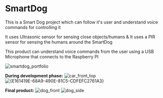 # SmartDog
This is a Smart Dog project which can follow it's user and understand voice commands for controlling it

It uses Ultrasonic sensor for sensing close objects/humans & It uses a PIR sensor for sensing the humans around the SmartDog

This product can understand voice commands from the user using a USB Microphone that connects to the Raspberry PI

![smartdog_portfolio](https://github.com/onurkankanli/SmartDog/assets/81397559/0d2e1692-5de0-4235-b3d3-2a1ff91e5152)

**During development phase:**
![car_front_top](https://github.com/user-attachments/assets/866525f3-909f-4b13-b532-e95d9913e508)
![{E161419E-68A9-490E-81C5-CDFEFC2761A3}](https://github.com/user-attachments/assets/811f30c5-de2b-48fa-ac48-7e5c6d3486ae)

**Final product:**
![dog_front](https://github.com/user-attachments/assets/a7a70898-8565-4927-a0f3-ee1c6ef55125)
![dog_side](https://github.com/user-attachments/assets/621af241-ec59-40ee-a459-493b7456ad90)
